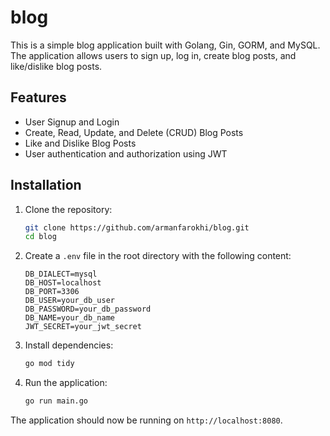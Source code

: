 # blog

This is a simple blog application built with Golang, Gin, GORM, and MySQL. The application allows users to sign up, log in, create blog posts, and like/dislike blog posts.

## Features

- User Signup and Login
- Create, Read, Update, and Delete (CRUD) Blog Posts
- Like and Dislike Blog Posts
- User authentication and authorization using JWT

## Installation

1. Clone the repository:

    ```bash
    git clone https://github.com/armanfarokhi/blog.git
    cd blog
    ```

2. Create a `.env` file in the root directory with the following content:

    ```env
    DB_DIALECT=mysql
    DB_HOST=localhost
    DB_PORT=3306
    DB_USER=your_db_user
    DB_PASSWORD=your_db_password
    DB_NAME=your_db_name
    JWT_SECRET=your_jwt_secret
    ```

3. Install dependencies:

    ```bash
    go mod tidy
    ```

4. Run the application:

    ```bash
    go run main.go
    ```

The application should now be running on `http://localhost:8080`.


